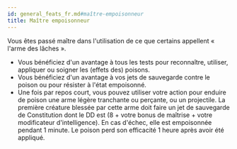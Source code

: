```yaml
---
id: general_feats_fr.md#maître-empoisonneur
title: Maître empoisonneur
---
```


Vous êtes passé maître dans l'utilisation de ce que certains appellent « l'arme des lâches ».

* Vous bénéficiez d'un avantage à tous les tests pour reconnaître, utiliser, appliquer ou soigner les (effets des) poisons.
* Vous bénéficiez d'un avantage à vos jets de sauvegarde contre le poison ou pour résister à l'état empoisonné.
* Une fois par repos court, vous pouvez utiliser votre action pour enduire de poison une arme légère tranchante ou perçante, ou un projectile. La première créature blessée par cette arme doit faire un jet de sauvegarde de Constitution dont le DD est (8 + votre bonus de maîtrise + votre modificateur d'intelligence). En cas d'échec, elle est empoisonnée pendant 1 minute. Le poison perd son efficacité 1 heure après avoir été appliqué.

